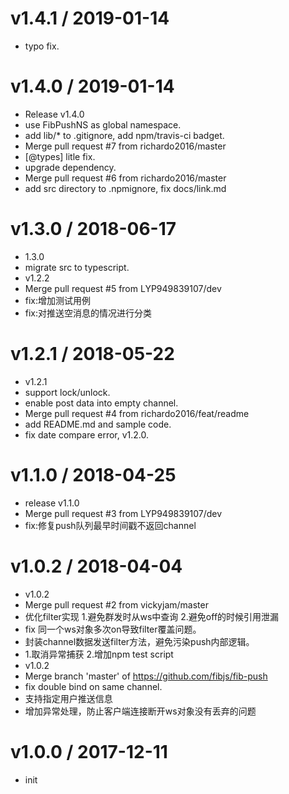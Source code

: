 
v1.4.1 / 2019-01-14
==================

  * typo fix.

v1.4.0 / 2019-01-14
===================

  * Release v1.4.0
  * use FibPushNS as global namespace.
  * add lib/* to .gitignore, add npm/travis-ci badget.
  * Merge pull request #7 from richardo2016/master
  * [@types] litle fix.
  * upgrade dependency.
  * Merge pull request #6 from richardo2016/master
  * add src directory to .npmignore, fix docs/link.md

v1.3.0 / 2018-06-17
===================

  * 1.3.0
  * migrate src to typescript.
  * v1.2.2
  * Merge pull request #5 from LYP949839107/dev
  * fix:增加测试用例
  * fix:对推送空消息的情况进行分类

v1.2.1 / 2018-05-22
===================

  * v1.2.1
  * support lock/unlock.
  * enable post data into empty channel.
  * Merge pull request #4 from richardo2016/feat/readme
  * add README.md and sample code.
  * fix date compare error, v1.2.0.

v1.1.0 / 2018-04-25
===================

  * release v1.1.0
  * Merge pull request #3 from LYP949839107/dev
  * fix:修复push队列最早时间戳不返回channel

v1.0.2 / 2018-04-04
===================

  * v1.0.2
  * Merge pull request #2 from vickyjam/master
  * 优化filter实现 1.避免群发时从ws中查询 2.避免off的时候引用泄漏
  * fix 同一个ws对象多次on导致filter覆盖问题。
  * 封装channel数据发送filter方法，避免污染push内部逻辑。
  * 1.取消异常捕获 2.增加npm test script
  * v1.0.2
  * Merge branch 'master' of https://github.com/fibjs/fib-push
  * fix double bind on same channel.
  * 支持指定用户推送信息
  * 增加异常处理，防止客户端连接断开ws对象没有丢弃的问题

v1.0.0 / 2017-12-11
===================

  * init
